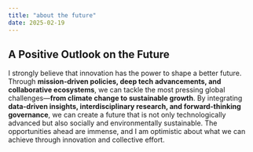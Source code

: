 ```yaml
---
title: "about the future"
date: 2025-02-19
---
```


## A Positive Outlook on the Future

I strongly believe that innovation has the power to shape a better future. Through **mission-driven policies, deep tech advancements, and collaborative ecosystems**, we can tackle the most pressing global challenges—**from climate change to sustainable growth**. By integrating **data-driven insights, interdisciplinary research, and forward-thinking governance**, we can create a future that is not only technologically advanced but also socially and environmentally sustainable. The opportunities ahead are immense, and I am optimistic about what we can achieve through innovation and collective effort.
